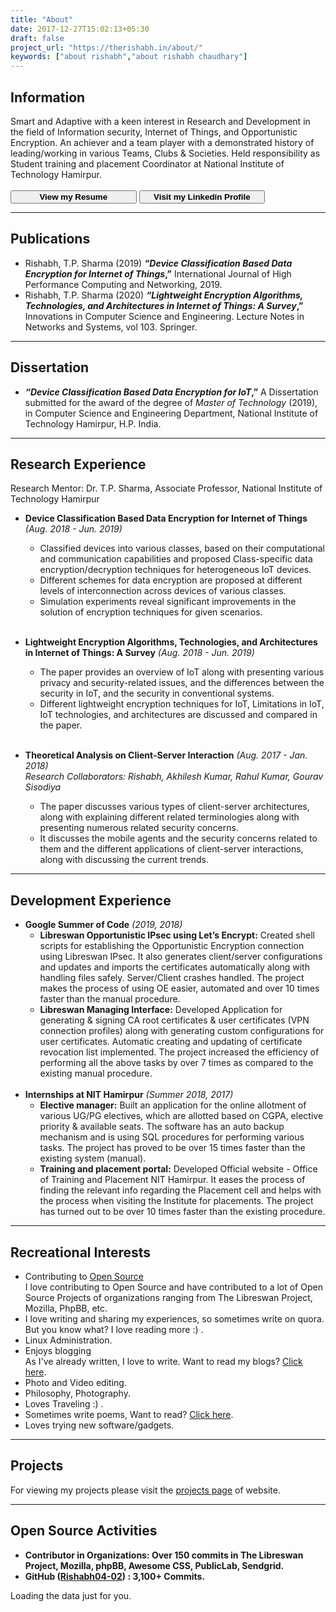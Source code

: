 ```yaml
---
title: "About"
date: 2017-12-27T15:02:13+05:30
draft: false
project_url: "https://therishabh.in/about/"
keywords: ["about rishabh","about rishabh chaudhary"]
---
```


## Information
Smart and Adaptive with a keen interest in Research and Development in the field of Information security, Internet of Things, and Opportunistic Encryption. An achiever and a team player with a demonstrated history of leading/working in various Teams, Clubs & Societies. Held responsibility as Student training and placement Coordinator at National Institute of Technology Hamirpur.
<br><br>
<a href="https://drive.google.com/file/d/1lg_m6PtkVcnSDPLGqUbWBo8AQPP3czTA/view?usp=sharing" target="_blank"><button style="width: 40%"><b>View my Resume</b></button></a>   <a href="https://www.linkedin.com/in/rishabh0402/" target="_blank"><button style="width: 40%"><b>Visit my Linkedin Profile</b></button></a>

___________________________________________


## Publications
*	Rishabh, T.P. Sharma (2019) **_“Device Classification Based Data Encryption for Internet of Things_,”** International Journal of High Performance Computing and Networking, 2019.<br>
* Rishabh, T.P. Sharma (2020) **_“Lightweight Encryption Algorithms, Technologies, and Architectures in Internet of Things: A
Survey_,”** Innovations in Computer Science and Engineering. Lecture Notes in Networks and Systems, vol 103. Springer.

___________________________________________


## Dissertation
* **_“Device Classification Based Data Encryption for IoT_,”** A Dissertation submitted for the award of the degree of _Master of Technology_ (2019), in Computer Science and Engineering Department, National Institute of Technology Hamirpur, H.P. India.

___________________________________________


## Research Experience
Research Mentor: Dr. T.P. Sharma, Associate Professor, National Institute of Technology Hamirpur

* **Device Classification Based Data Encryption for Internet of Things** _(Aug. 2018 - Jun. 2019)_<br>
	* Classified devices into various classes, based on their computational and communication capabilities and proposed Class-specific data encryption/decryption techniques for heterogeneous IoT devices.<br>
	* Different schemes for data encryption are proposed at different levels of interconnection across devices of various classes.<br>
	* Simulation experiments reveal significant improvements in the solution of encryption techniques for given scenarios.<br><br>

* **Lightweight Encryption Algorithms, Technologies, and Architectures in Internet of Things: A Survey** _(Aug. 2018 - Jun. 2019)_<br>
	* The paper provides an overview of IoT along with presenting various privacy and security-related issues, and the differences between the security in IoT, and the security in conventional systems.<br>
	* Different lightweight encryption techniques for IoT, Limitations in IoT, IoT technologies, and architectures are discussed and compared in the paper.<br><br>

* **Theoretical Analysis on Client-Server Interaction** _(Aug. 2017 - Jan. 2018)_<br>
_Research Collaborators: Rishabh, Akhilesh Kumar, Rahul Kumar, Gourav Sisodiya_<br>
	* The paper discusses various types of client-server architectures, along with explaining different related terminologies along with presenting numerous related security concerns.
	* It discusses the mobile agents and the security concerns related to them and the different applications of client-server interactions, along with discussing the current trends.<br>

___________________________________________


## Development Experience
* **Google Summer of Code** _(2019, 2018)_
	* **Libreswan Opportunistic IPsec using Let’s Encrypt:** Created shell scripts for establishing the Opportunistic Encryption connection using Libreswan IPsec. It also generates client/server configurations and updates and imports the certificates automatically along with handling files safely. Server/Client crashes handled. The project makes the process of using OE easier, automated and over 10 times faster than the manual procedure.
	* **Libreswan Managing Interface:** Developed Application for generating & signing CA root certificates & user certificates (VPN connection profiles) along with generating custom configurations for user certificates. Automatic creating and updating of certificate revocation list implemented. The project increased the efficiency of performing all the above tasks by over 7 times as compared to the existing manual procedure.<br><br>
* **Internships at NIT Hamirpur** _(Summer 2018, 2017)_<br>
	* **Elective manager:** Built an application for the online allotment of various UG/PG electives, which are allotted based on CGPA, elective priority & available seats. The software has an auto backup mechanism and is using SQL procedures for performing various tasks. The project has proved to be over 15 times faster than the existing system (manual).
	* **Training and placement portal:** Developed Official website - Office of Training and Placement NIT Hamirpur. It eases the process of finding the relevant info regarding the Placement cell and helps with the process when visiting the Institute for placements. The project has turned out to be over 10 times faster than the existing procedure.


___________________________________________


## Recreational Interests
* Contributing to [Open Source](http://github.com/Rishabh04-02/)<br>
	I love contributing to Open Source and have contributed to a lot of Open Source Projects of organizations ranging from The Libreswan Project, Mozilla, PhpBB, etc.
* I love writing and sharing my experiences, so sometimes write on quora. But you know what? I love reading more :) .
* Linux Administration.
* Enjoys blogging<br>
	As I've already written, I love to write. Want to read my blogs? [Click here](https://therishabh.in/post/).
* Photo and Video editing.
* Philosophy, Photography.
* Loves Traveling :) .
* Sometimes write poems, Want to read? [Click here](/tags/poem).
* Loves trying new software/gadgets.

___________________________________________


## Projects
For viewing my projects please visit the [projects page](https://therishabh.in/projects/) of website.

___________________________________________


## Open Source Activities
* **Contributor in Organizations: Over 150 commits in The Libreswan Project, Mozilla, phpBB, Awesome CSS, PublicLab, Sendgrid.**
* **GitHub ([Rishabh04-02](https://github.com/Rishabh04-02/)) : 3,100+ Commits.**

<!-- Prepare a container for your calendar. -->
<script src="https://cdn.rawgit.com/IonicaBizau/github-calendar/gh-pages/dist/github-calendar.min.js"></script>
<!-- Optionally, include the theme (if you don't want to struggle to write the CSS) -->
<link rel="stylesheet" href="https://cdn.rawgit.com/IonicaBizau/github-calendar/gh-pages/dist/github-calendar.css"/>
<!-- Prepare a container for your calendar. -->
<div class="calendar" style="width:auto; overflow-x:scroll">
    <!-- Loading stuff -->
    Loading the data just for you.
</div>
<script>
    new GitHubCalendar(".calendar", "Rishabh04-02");
</script>

